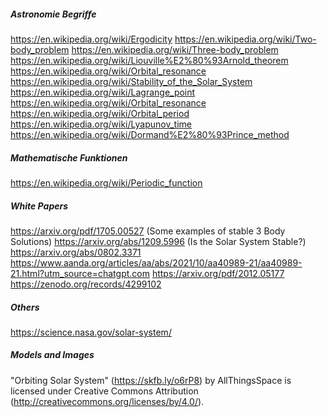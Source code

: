 
##### Astronomie Begriffe
https://en.wikipedia.org/wiki/Ergodicity
https://en.wikipedia.org/wiki/Two-body_problem
https://en.wikipedia.org/wiki/Three-body_problem
https://en.wikipedia.org/wiki/Liouville%E2%80%93Arnold_theorem
https://en.wikipedia.org/wiki/Orbital_resonance
https://en.wikipedia.org/wiki/Stability_of_the_Solar_System
https://en.wikipedia.org/wiki/Lagrange_point
https://en.wikipedia.org/wiki/Orbital_resonance
https://en.wikipedia.org/wiki/Orbital_period
https://en.wikipedia.org/wiki/Lyapunov_time
https://en.wikipedia.org/wiki/Dormand%E2%80%93Prince_method

##### Mathematische Funktionen
https://en.wikipedia.org/wiki/Periodic_function

##### White Papers
https://arxiv.org/pdf/1705.00527 (Some examples of stable 3 Body Solutions)
https://arxiv.org/abs/1209.5996 (Is the Solar System Stable?)
https://arxiv.org/abs/0802.3371
https://www.aanda.org/articles/aa/abs/2021/10/aa40989-21/aa40989-21.html?utm_source=chatgpt.com
https://arxiv.org/pdf/2012.05177
https://zenodo.org/records/4299102


##### Others
https://science.nasa.gov/solar-system/

##### Models and Images
"Orbiting Solar System" (https://skfb.ly/o6rP8) by AllThingsSpace is licensed under Creative Commons Attribution (http://creativecommons.org/licenses/by/4.0/).
